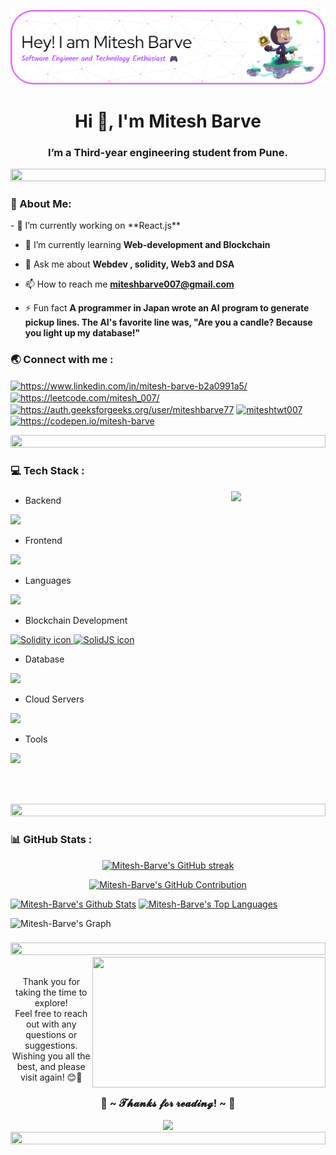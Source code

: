 ![Header](./github-header-image.png)
<h1 align="center">Hi 👋, I'm Mitesh Barve</h1>
<!-- -->
<h3 align="center">I’m a Third-year engineering student from Pune.</h3>

<img src="https://i.imgur.com/dBaSKWF.gif" height="20" width="100%">

 <h3 align="left">💫 About Me:</h3>
- 🔭 I’m currently working on **React.js**

- 🌱 I’m currently learning **Web-development and Blockchain**

- 💬 Ask me about **Webdev , solidity, Web3 and DSA**

- 📫 How to reach me **miteshbarve007@gmail.com**

- ⚡ Fun fact **A programmer in Japan wrote an AI program to generate pickup lines. The AI's favorite line was, "Are you a candle? Because you light up my database!"**

<h3 align="left"> 🌏 Connect with me :</h3>

<p align="left">
<a href="https://linkedin.com/in/https://www.linkedin.com/in/mitesh-barve-b2a0991a5/" target="blank"><img align="center" src="https://raw.githubusercontent.com/rahuldkjain/github-profile-readme-generator/master/src/images/icons/Social/linked-in-alt.svg" alt="https://www.linkedin.com/in/mitesh-barve-b2a0991a5/" height="30" width="40" /></a>
<a href="https://www.leetcode.com/https://leetcode.com/mitesh_007/" target="blank"><img align="center" src="https://raw.githubusercontent.com/rahuldkjain/github-profile-readme-generator/master/src/images/icons/Social/leet-code.svg" alt="https://leetcode.com/mitesh_007/" height="30" width="40" /></a>  
<a href="https://auth.geeksforgeeks.org/user/https://auth.geeksforgeeks.org/user/miteshbarve77" target="blank"><img align="center" src="https://raw.githubusercontent.com/rahuldkjain/github-profile-readme-generator/master/src/images/icons/Social/geeks-for-geeks.svg" alt="https://auth.geeksforgeeks.org/user/miteshbarve77" height="30" width="40" /></a>
<a href="https://twitter.com/miteshtwt007" target="blank"><img align="center" src="https://raw.githubusercontent.com/rahuldkjain/github-profile-readme-generator/master/src/images/icons/Social/twitter.svg" alt="miteshtwt007" height="30" width="40" /></a>
<a href="https://codepen.io/https://codepen.io/mitesh-barve" target="blank"><img align="center" src="https://raw.githubusercontent.com/rahuldkjain/github-profile-readme-generator/master/src/images/icons/Social/codepen.svg" alt="https://codepen.io/mitesh-barve" height="30" width="40" /></a>
</p>

<img src="https://i.imgur.com/dBaSKWF.gif" height="20" width="100%">


 <h3 align="left">💻 Tech Stack :</h3>
 <img src="https://github.com/innng/innng/assets/26755058/5e0ce0fb-c544-4f8c-a307-5849165746d0" width="30%" align="right" />
<!--  <img align="right" height="150" src="https://i.imgflip.com/65efzo.gif" /> -->

###

<div align="left">
 
 - Backend
<p align="left">
  <a href="https://skillicons.dev">
    <img src="https://skillicons.dev/icons?i=php,laravel,java,nodejs,py,spring,flask,fastapi,express,nestjs" />
  </a>
</p>

- Frontend
<p align="left">
  <a href="https://skillicons.dev">
    <img src="https://skillicons.dev/icons?i=ts,js,react,nextjs,redux,tailwind,materialui" />
  </a>
</p>

- Languages
<p align="left">
  <a href="https://skillicons.dev">
    <img src="https://skillicons.dev/icons?i=c,cpp,python,java,js,ts,cs" />
  </a>
</p>


- Blockchain Development
<p align="left">
  <a href="https://skillicons.dev">
    <img src="https://skillicons.dev/icons?i=solidity" alt="Solidity icon" />
    <img src="https://skillicons.dev/icons?i=solidjs" alt="SolidJS icon" />
  </a>
</p>



- Database
<p align="left">
  <a href="https://skillicons.dev">
    <img src="https://skillicons.dev/icons?i=mongodb,mysql,postgresql" />
  </a>
</p>

- Cloud Servers
<p align="left">
  <a href="https://skillicons.dev">
    <img src="https://skillicons.dev/icons?i=azure,aws,gcp,firebase,cloudflare" />
  </a>
</p>

- Tools
<p align="left">
  <a href="https://skillicons.dev">
    <img src="https://skillicons.dev/icons?i=git,github,docker,figma,xd,idea,vscode,postman,linux" />
  </a>
</p>
</div>

<br></br>

<img src="https://i.imgur.com/dBaSKWF.gif" height="20" width="100%">

###

 <h3 align="left">📊 GitHub Stats :</h3>
 
<p align="center">
  <a href="https://github.com/Mitesh-Barve">
    <img src="https://github-readme-streak-stats.herokuapp.com/?user=Mitesh-Barve&theme=radical&border=7F3FBF&background=0D1117" alt="Mitesh-Barve's GitHub streak"/>
  </a>
</p>

<p align="center">
  <a href="https://github.com/Mitesh-Barve">
    <img src="https://github-profile-summary-cards.vercel.app/api/cards/profile-details?username=Mitesh-Barve&theme=radical" alt="Mitesh-Barve's GitHub Contribution"/>
  </a>
</p>

<a> 
    <a href="https://github.com/Mitesh-Barve"><img alt="Mitesh-Barve's Github Stats" src="https://denvercoder1-github-readme-stats.vercel.app/api?username=Mitesh-Barve&show_icons=true&count_private=true&theme=react&border_color=7F3FBF&bg_color=0D1117&title_color=F85D7F&icon_color=F8D866" height="192px" width="49.5%"/></a>
  <a href="https://github.com/Mitesh-Barve"><img alt="Mitesh-Barve's Top Languages" src="https://denvercoder1-github-readme-stats.vercel.app/api/top-langs/?username=Mitesh-Barve&langs_count=8&layout=compact&theme=react&border_color=7F3FBF&bg_color=0D1117&title_color=F85D7F&icon_color=F8D866" height="192px" width="49.5%"/></a>
  <br/>
</a>

![Mitesh-Barve's Graph](https://github-readme-activity-graph.vercel.app/graph?username=Mitesh-Barve&custom_title=Mitesh-Barve's%20GitHub%20Activity%20Graph&bg_color=0D1117&color=7F3FBF&line=7F3FBF&point=7F3FBF&area_color=FFFFFF&title_color=FFFFFF&area=true)




###

<img src="https://i.imgur.com/dBaSKWF.gif" height="20" width="100%">


<div align="center">
    <img src="https://i.imgur.com/KXx0cCx.gif" align="right" width="373.5px" height="208.5px">
</div>
<br>
<p align="center">Thank you for taking the time to explore! <br>
Feel free to reach out with any questions or suggestions. Wishing you all the best, and please visit again! 😊🌟</p>
<h3 align="center">💖 ~ 𝓣𝓱𝓪𝓷𝓴𝓼 𝓯𝓸𝓻 𝓻𝓮𝓪𝓭𝓲𝓷𝓰! ~ 💖</h3>


<div align="center">
 <img src="https://raw.githubusercontent.com/innng/innng/master/assets/kyubey.gif" height="40" />
</div>



<img src="https://i.imgur.com/dBaSKWF.gif" height="20" width="100%">




































